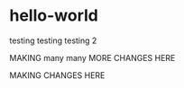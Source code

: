 # hello-world


testing testing testing 2


MAKING many many MORE CHANGES HERE

MAKING CHANGES HERE



